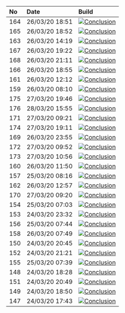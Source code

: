 | No  | Date           | Build                                                                                                                                                            |
| :-- | :------------- | :--------------------------------------------------------------------------------------------------------------------------------------------------------------- |
| 164 | 26/03/20 18:51 | [![Conclusion](https://img.shields.io/badge/build-fail-red)](https://github.com/e2e-boilerplate/webdriverio-commonjs-mocha-assert/actions/runs/64174935)         |
| 165 | 26/03/20 18:52 | [![Conclusion](https://img.shields.io/badge/build-fail-red)](https://github.com/e2e-boilerplate/webdriverio-commonjs-mocha-assert/actions/runs/64175328)         |
| 163 | 26/03/20 14:19 | [![Conclusion](https://img.shields.io/badge/build-pass-brightgreen)](https://github.com/e2e-boilerplate/webdriverio-commonjs-mocha-assert/actions/runs/64017153) |
| 167 | 26/03/20 19:22 | [![Conclusion](https://img.shields.io/badge/build-pass-brightgreen)](https://github.com/e2e-boilerplate/webdriverio-commonjs-mocha-assert/actions/runs/64192603) |
| 168 | 26/03/20 21:11 | [![Conclusion](https://img.shields.io/badge/build-pass-brightgreen)](https://github.com/e2e-boilerplate/webdriverio-commonjs-mocha-assert/actions/runs/64252771) |
| 166 | 26/03/20 18:55 | [![Conclusion](https://img.shields.io/badge/build-fail-red)](https://github.com/e2e-boilerplate/webdriverio-commonjs-mocha-assert/actions/runs/64176353)         |
| 161 | 26/03/20 12:12 | [![Conclusion](https://img.shields.io/badge/build-pass-brightgreen)](https://github.com/e2e-boilerplate/webdriverio-commonjs-mocha-assert/actions/runs/63930851) |
| 159 | 26/03/20 08:10 | [![Conclusion](https://img.shields.io/badge/build-pass-brightgreen)](https://github.com/e2e-boilerplate/webdriverio-commonjs-mocha-assert/actions/runs/63768472) |
| 175 | 27/03/20 19:46 | [![Conclusion](https://img.shields.io/badge/build-pass-brightgreen)](https://github.com/e2e-boilerplate/webdriverio-commonjs-mocha-assert/actions/runs/64985308) |
| 176 | 28/03/20 15:55 | [![Conclusion](https://img.shields.io/badge/build-pass-brightgreen)](https://github.com/e2e-boilerplate/webdriverio-commonjs-mocha-assert/actions/runs/65439907) |
| 171 | 27/03/20 09:21 | [![Conclusion](https://img.shields.io/badge/build-pass-brightgreen)](https://github.com/e2e-boilerplate/webdriverio-commonjs-mocha-assert/actions/runs/64620884) |
| 174 | 27/03/20 19:11 | [![Conclusion](https://img.shields.io/badge/build-pass-brightgreen)](https://github.com/e2e-boilerplate/webdriverio-commonjs-mocha-assert/actions/runs/64974225) |
| 169 | 26/03/20 23:55 | [![Conclusion](https://img.shields.io/badge/build-pass-brightgreen)](https://github.com/e2e-boilerplate/webdriverio-commonjs-mocha-assert/actions/runs/64316439) |
| 172 | 27/03/20 09:52 | [![Conclusion](https://img.shields.io/badge/build-pass-brightgreen)](https://github.com/e2e-boilerplate/webdriverio-commonjs-mocha-assert/actions/runs/64637521) |
| 173 | 27/03/20 10:56 | [![Conclusion](https://img.shields.io/badge/build-pass-brightgreen)](https://github.com/e2e-boilerplate/webdriverio-commonjs-mocha-assert/actions/runs/64679604) |
| 160 | 26/03/20 11:50 | [![Conclusion](https://img.shields.io/badge/build-pass-brightgreen)](https://github.com/e2e-boilerplate/webdriverio-commonjs-mocha-assert/actions/runs/63911066) |
| 157 | 25/03/20 08:16 | [![Conclusion](https://img.shields.io/badge/build-pass-brightgreen)](https://github.com/e2e-boilerplate/webdriverio-commonjs-mocha-assert/actions/runs/62974193) |
| 162 | 26/03/20 12:57 | [![Conclusion](https://img.shields.io/badge/build-fail-red)](https://github.com/e2e-boilerplate/webdriverio-commonjs-mocha-assert/actions/runs/63958576)         |
| 170 | 27/03/20 09:20 | [![Conclusion](https://img.shields.io/badge/build-pass-brightgreen)](https://github.com/e2e-boilerplate/webdriverio-commonjs-mocha-assert/actions/runs/64620007) |
| 154 | 25/03/20 07:03 | [![Conclusion](https://img.shields.io/badge/build-pass-brightgreen)](https://github.com/e2e-boilerplate/webdriverio-commonjs-mocha-assert/actions/runs/62928982) |
| 153 | 24/03/20 23:32 | [![Conclusion](https://img.shields.io/badge/build-pass-brightgreen)](https://github.com/e2e-boilerplate/webdriverio-commonjs-mocha-assert/actions/runs/62712655) |
| 156 | 25/03/20 07:44 | [![Conclusion](https://img.shields.io/badge/build-pass-brightgreen)](https://github.com/e2e-boilerplate/webdriverio-commonjs-mocha-assert/actions/runs/62952838) |
| 158 | 26/03/20 07:49 | [![Conclusion](https://img.shields.io/badge/build-pass-brightgreen)](https://github.com/e2e-boilerplate/webdriverio-commonjs-mocha-assert/actions/runs/63750989) |
| 150 | 24/03/20 20:45 | [![Conclusion](https://img.shields.io/badge/build-pass-brightgreen)](https://github.com/e2e-boilerplate/webdriverio-commonjs-mocha-assert/actions/runs/62641546) |
| 152 | 24/03/20 21:21 | [![Conclusion](https://img.shields.io/badge/build-pass-brightgreen)](https://github.com/e2e-boilerplate/webdriverio-commonjs-mocha-assert/actions/runs/62659739) |
| 155 | 25/03/20 07:39 | [![Conclusion](https://img.shields.io/badge/build-pass-brightgreen)](https://github.com/e2e-boilerplate/webdriverio-commonjs-mocha-assert/actions/runs/62951469) |
| 148 | 24/03/20 18:28 | [![Conclusion](https://img.shields.io/badge/build-pass-brightgreen)](https://github.com/e2e-boilerplate/webdriverio-commonjs-mocha-assert/actions/runs/62573132) |
| 151 | 24/03/20 20:49 | [![Conclusion](https://img.shields.io/badge/build-pass-brightgreen)](https://github.com/e2e-boilerplate/webdriverio-commonjs-mocha-assert/actions/runs/62642240) |
| 149 | 24/03/20 18:50 | [![Conclusion](https://img.shields.io/badge/build-pass-brightgreen)](https://github.com/e2e-boilerplate/webdriverio-commonjs-mocha-assert/actions/runs/62581674) |
| 147 | 24/03/20 17:43 | [![Conclusion](https://img.shields.io/badge/build-pass-brightgreen)](https://github.com/e2e-boilerplate/webdriverio-commonjs-mocha-assert/actions/runs/62548506) |
